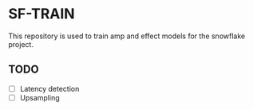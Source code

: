 # SF-TRAIN
This repository is used to train amp and effect models for the snowflake project.

## TODO
- [ ] Latency detection
- [ ] Upsampling
